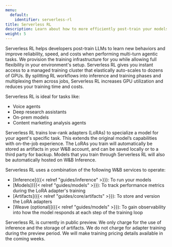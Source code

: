 ```yaml
---
menu:
  default:
    identifier: serverless-rl
title: Serverless RL
description: Learn about how to more efficiently post-train your models using reinforcement learning.
weight: 5
---
```


Serverless RL helps developers post-train LLMs to learn new behaviors and improve reliability, speed, and costs when performing multi-turn agentic tasks. We provision the training infrastructure for you while allowing full flexibility in your environment's setup. Serverless RL gives you instant access to a managed training cluster that elastically auto-scales to dozens of GPUs. By splitting RL workflows into inference and training phases and multiplexing them across jobs, Serverless RL increases GPU utilization and reduces your training time and costs.

Serverless RL is ideal for tasks like:
* Voice agents
* Deep research assistants
* On-prem models
* Content marketing analysis agents

Serverless RL trains low-rank adapters (LoRAs) to specialize a model for your agent's specific task. This extends the original model’s capabilities with on-the-job experience. The LoRAs you train will automatically be stored as artifacts in your W&B account, and can be saved locally or to a third party for backup. Models that you train through Serverless RL will also be automatically hosted on W&B Inference.

Serverless RL uses a combination of the following W&B services to operate:

* [Inference]({{< relref "guides/inference" >}}): To run your models
* [Models]({{< relref "guides/models" >}}): To track performance metrics during the LoRA adapter's training
* [Artifacts]({{< relref "guides/core/artifacts" >}}): To store and version the LoRA adapters
* [Weave (optional)]({{< relref "guides/models" >}}): To gain observability into how the model responds at each step of the training loop

Serverless RL is currently in public preview. We only charge for the use of inference and the storage of artifacts. We do not charge for adapter training during the preview period. We will make training pricing details available in the coming weeks.
